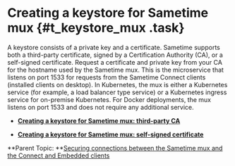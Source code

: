 # Creating a keystore for Sametime mux {#t_keystore_mux .task}

A keystore consists of a private key and a certificate. Sametime supports both a third-party certificate, signed by a Certification Authority \(CA\), or a self-signed certificate. Request a certificate and private key from your CA for the hostname used by the Sametime mux. This is the microservice that listens on port 1533 for requests from the Sametime Connect clients \(installed clients on desktop\). In Kubernetes, the mux is either a Kubernetes service \(for example, a load balancer type service\) or a Kubernetes ingress service for on-premise Kubernetes. For Docker deployments, the mux listens on port 1533 and does not require any additional service.

-   **[Creating a keystore for Sametime mux: third-party CA](keystore_third_party.md)**  

-   **[Creating a keystore for Sametime mux: self-signed certificate](t_keystore_self_signed.md)**  


**Parent Topic:  **[Securing connections between the Sametime mux and the Connect and Embedded clients](securing_connections_between_community_clients.md)

